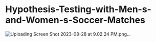 # Hypothesis-Testing-with-Men-s-and-Women-s-Soccer-Matches
![Uploading Screen Shot 2023-08-28 at 9.02.24 PM.png…]()
